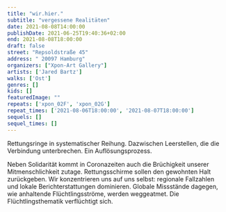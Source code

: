 ```yaml
---
title: "wir.hier."
subtitle: "vergessene Realitäten"
date: 2021-08-08T14:00:00
publishDate: 2021-06-25T19:40:36+02:00
end: 2021-08-08T18:00:00
draft: false
street: "Repsoldstraße 45"
address: " 20097 Hamburg"
organizers: ["Xpon-Art Gallery"]
artists: ['Jared Bartz']
walks: ['Ost']
genres: []
kids: []
featuredImage: ""
repeats: ['xpon_02F', 'xpon_02G']
repeat_times: ['2021-08-06T18:00:00', '2021-08-07T18:00:00']
sequels: []
sequel_times: []
---
```


Rettungsringe in systematischer Reihung. Dazwischen Leerstellen, die die Verbindung unterbrechen. Ein Auflösungsprozess. 

Neben Solidarität kommt in Coronazeiten auch die Brüchigkeit unserer Mitmenschlichkeit zutage. Rettungsschirme sollen den gewohnten Halt zurückgeben. Wir konzentrieren uns auf uns selbst: regionale Fallzahlen und lokale Berichterstattungen dominieren. Globale Missstände dagegen, wie anhaltende Flüchtlingsströme, werden weggeatmet. Die Flüchtlingsthematik verflüchtigt sich.